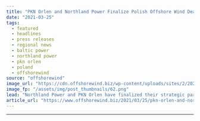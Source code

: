 ```yaml
---
title: "PKN Orlen and Northland Power Finalize Polish Offshore Wind Deal"
date: "2021-03-25"
tags: 
  - featured
  - headlines
  - press releases
  - regional news
  - baltic power
  - northland power
  - pkn orlen
  - poland
  - offshorewind
source: "offshorewind"
image_url: "https://cdn.offshorewind.biz/wp-content/uploads/sites/2/2021/03/25162504/PKN-Orlen-and-Northland-Power-Finalize-Polish-Offshore-Wind-Deal.png"
image_fp: "/assets/img/post_thumbnails/62.png"
lead: "Northland Power and PKN Orlen have finalized their strategic partnership under which Northland Power"
article_url: "https://www.offshorewind.biz/2021/03/25/pkn-orlen-and-northland-power-finalize-polish-offshore-wind-deal/"
---
```


---
